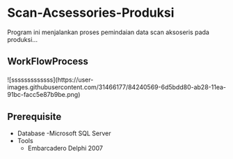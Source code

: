 # Scan-Acsessories-Produksi
Program ini menjalankan proses pemindaian data scan aksoseris pada produksi...
## <p>WorkFlowProcess<p>
  
<p> ![sssssssssssss](https://user-images.githubusercontent.com/31466177/84240569-6d5bdd80-ab28-11ea-91bc-facc5e87b9be.png) <p>

## Prerequisite
- Database
  -Microsoft SQL Server
- Tools
  - Embarcadero Delphi 2007
